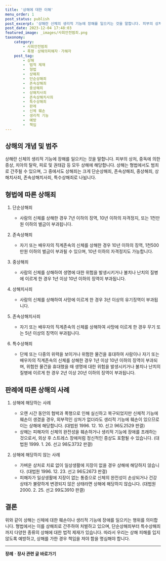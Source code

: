 ```yaml
---
title: '상해에 대한 이해'
menu_order: 1
post_status: publish
post_excerpt: '상해란 신체의 생리적 기능에 장해를 일으키는 것을 말합니다. 피부의 상처, 중독에 의한 증상, 치아의 탈락, 피로 및 권태감 등 모두 상해에 해당합니다. 상해는 형법에서도 범죄로 간주될 수 있으며, 그 중에서도 상해죄는 크게 단순상해죄, 존속상해죄, 중상해죄, 상해치사죄, 존속상해치사죄, 특수상해죄로 나뉩니다.'
post_date: 2023-12-04 17:48:03
featured_image: _images/사회안전범죄.png
taxonomy:
    category:
        - 사회안전범죄
        - 폭행ㆍ상해의피해자ㆍ가해자
    post_tag:
        - 상해
        -  법적 제재
        -  형법
        -  상해죄
        -  단순상해죄
        -  존속상해죄
        -  중상해죄
        -  상해치사죄
        -  존속상해치사죄
        -  특수상해죄
        -  판례
        -  신체 훼손
        -  생리적 기능
        -  예방
        -  책임
---
```



## 상해의 개념 및 범주

상해란 신체의 생리적 기능에 장해를 일으키는 것을 말합니다. 피부의 상처, 중독에 의한 증상, 치아의 탈락, 피로 및 권태감 등 모두 상해에 해당합니다. 상해는 형법에서도 범죄로 간주될 수 있으며, 그 중에서도 상해죄는 크게 단순상해죄, 존속상해죄, 중상해죄, 상해치사죄, 존속상해치사죄, 특수상해죄로 나뉩니다.

## 형법에 따른 상해죄

1. 단순상해죄
   - 사람의 신체를 상해한 경우 7년 이하의 징역, 10년 이하의 자격정지, 또는 1천만원 이하의 벌금이 부과됩니다.

2. 존속상해죄
   - 자기 또는 배우자의 직계존속의 신체를 상해한 경우 10년 이하의 징역, 1천500만원 이하의 벌금이 부과될 수 있으며, 10년 이하의 자격정지도 가능합니다.

3. 중상해죄
   - 사람의 신체를 상해하여 생명에 대한 위험을 발생시키거나 불치나 난치의 질병에 이르게 한 경우 1년 이상 10년 이하의 징역이 부과됩니다.

4. 상해치사죄
   - 사람의 신체를 상해하여 사망에 이르게 한 경우 3년 이상의 유기징역이 부과됩니다.

5. 존속상해치사죄
   - 자기 또는 배우자의 직계존속의 신체를 상해하여 사망에 이르게 한 경우 무기 또는 5년 이상의 징역이 부과됩니다.

6. 특수상해죄
   - 단체 또는 다중의 위력을 보이거나 위험한 물건을 휴대하여 사람이나 자기 또는 배우자의 직계존속의 신체를 상해한 경우 1년 이상 10년 이하의 징역이 부과되며, 위험한 물건을 휴대했을 때 생명에 대한 위험을 발생시키거나 불치나 난치의 질병에 이르게 한 경우 2년 이상 20년 이하의 징역이 부과됩니다.

## 판례에 따른 상해의 사례

1. 상해에 해당하는 사례
   - 오랜 시간 동안의 협박과 폭행으로 인해 실신하고 복구되었지만 신체적 기능에 훼손이 생겼을 경우, 외부적인 상처가 없더라도 생리적 기능에 훼손이 있으므로 이는 상해에 해당합니다. (대법원 1996. 12. 10. 선고 96도2529 판결)
   - 상해는 피해자의 신체의 완전성을 훼손하거나 생리적 기능에 장애를 초래하는 것으로서, 외상 후 스트레스 장애처럼 정신적인 증상도 포함될 수 있습니다. (대법원 1999. 1. 26. 선고 98도3732 판결)

2. 상해에 해당하지 않는 사례
   - 가벼운 상처로 치료 없이 일상생활에 지장이 없을 경우 상해에 해당하지 않습니다. (대법원 1996. 12. 23. 선고 96도2673 판결)
   - 피해자가 일상생활에 지장이 없는 통증으로 신체의 완전성이 손상되거나 건강상태가 불량하게 변경되지 않은 상태라면 상해에 해당하지 않습니다. (대법원 2000. 2. 25. 선고 99도3910 판결)

## 결론

위와 같이 상해는 신체에 대한 훼손이나 생리적 기능에 장애를 일으키는 행위를 의미합니다. 형법에서는 이를 상해죄로 간주하여 처벌하고 있으며, 단순상해죄부터 특수상해죄까지 다양한 종류의 상해에 대한 법적 제재가 있습니다. 따라서 우리는 상해 피해를 입지 않도록 예방하고, 상해를 가한 경우 책임을 져야 함을 명심해야 합니다.
<!-- wp:separator -->
<hr class="wp-block-separator has-alpha-channel-opacity"/>
<!-- /wp:separator -->

<!-- wp:group {"backgroundColor":"base","layout":{"type":"constrained"}} -->
<div class="wp-block-group has-base-background-color has-background"><!-- wp:paragraph {"align":"center","fontSize":"medium"} -->
<p class="has-text-align-center has-large-font-size"><strong>장례ㆍ장사 관련 글 바로가기</strong></p>
<!-- /wp:paragraph -->


<!-- wp:latest-posts
{"categories":[{"id":1553,"count":19,"description":"","link":"https://uknowlaw.com/category/%ec%9e%a5%eb%a1%80%e3%86%8d%ec%9e%a5%ec%82%ac/","name":"장례ㆍ장사","slug":"장례ㆍ장사","taxonomy":"category","parent":0,"meta":[],"_links":{"self":[{"href":"https://uknowlaw.com/wp-json/wp/v2/categories/1553"}],"collection":[{"href":"https://uknowlaw.com/wp-json/wp/v2/categories"}],"about":[{"href":"https://uknowlaw.com/wp-json/wp/v2/taxonomies/category"}],"wp:post_type":[{"href":"https://uknowlaw.com/wp-json/wp/v2/posts?categories=1553"}],"curies":[{"name":"wp","href":"https://api.w.org/{rel}","templated":true}]}}],"postsToShow":100,"excerptLength":28,"postLayout":"grid","columns":2,"featuredImageAlign":"left","featuredImageSizeSlug":"large","fontSize":"small"} /--></div>
<!-- /wp:group -->